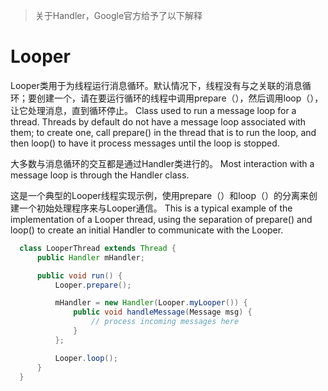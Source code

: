 > 关于Handler，Google官方给予了以下解释

# Looper

Looper类用于为线程运行消息循环。默认情况下，线程没有与之关联的消息循环；要创建一个，请在要运行循环的线程中调用prepare（），然后调用loop（），让它处理消息，直到循环停止。
Class used to run a message loop for a thread. Threads by default do not have a message loop associated with them; to create one, call prepare() in the thread that is to run the loop, and then loop() to have it process messages until the loop is stopped.

大多数与消息循环的交互都是通过Handler类进行的。
Most interaction with a message loop is through the Handler class.

这是一个典型的Looper线程实现示例，使用prepare（）和loop（）的分离来创建一个初始处理程序来与Looper通信。
This is a typical example of the implementation of a Looper thread, using the separation of prepare() and loop() to create an initial Handler to communicate with the Looper.

```java
  class LooperThread extends Thread {
      public Handler mHandler;

      public void run() {
          Looper.prepare();

          mHandler = new Handler(Looper.myLooper()) {
              public void handleMessage(Message msg) {
                  // process incoming messages here
              }
          };

          Looper.loop();
      }
  }
```